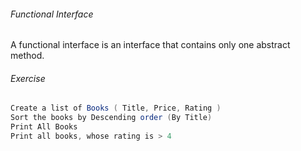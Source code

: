 ###### Functional Interface
A functional interface is an interface that contains only one abstract method.

###### Exercise
``` Java 
Create a list of Books ( Title, Price, Rating )
Sort the books by Descending order (By Title)
Print All Books
Print all books, whose rating is > 4

